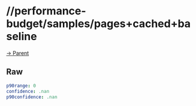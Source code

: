 
# //performance-budget/samples/pages+cached+baseline

[→ Parent](../..)


## Raw


```yaml
p90range: 0
confidence: .nan
p90confidence: .nan

```

